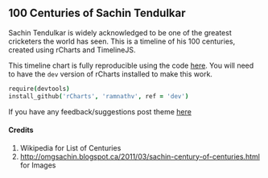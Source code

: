 ## 100 Centuries of Sachin Tendulkar

Sachin Tendulkar is widely acknowledged to be one of the greatest cricketers the world has seen. This is a timeline of his 100 centuries, created using rCharts and TimelineJS.

This timeline chart is fully reproducible using the code [here](code.R). You will need to have the `dev` version of rCharts installed to make this work.

```coffee
require(devtools)
install_github('rCharts', 'ramnathv', ref = 'dev')
```

If you have any feedback/suggestions post theme [here](https://github.com/ramnathv/sachin100s/issues/new)

#### Credits

1. Wikipedia for List of Centuries
2. http://omgsachin.blogspot.ca/2011/03/sachin-century-of-centuries.html for Images